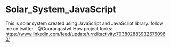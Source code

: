 # Solar_System_JavaScript
This is solar system created using JavaScript and JavaScript library.
follow me on twitter - @Gourangastwt
How project looks: https://www.linkedin.com/feed/update/urn:li:activity:7038028839326760960/
